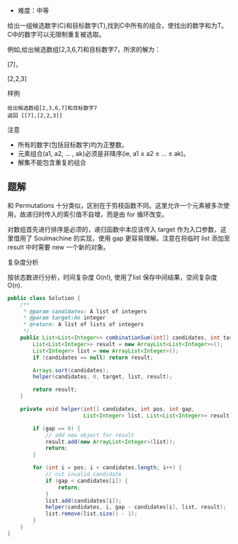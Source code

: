 + 难度：中等

给出一组候选数字(C)和目标数字(T),找到C中所有的组合，使找出的数字和为T。C中的数字可以无限制重复被选取。

例如,给出候选数组[2,3,6,7]和目标数字7，所求的解为：

[7]，

[2,2,3]

样例

    给出候选数组[2,3,6,7]和目标数字7
    返回 [[7],[2,2,3]]

注意

+ 所有的数字(包括目标数字)均为正整数。
+ 元素组合(a1, a2, … , ak)必须是非降序(ie, a1 ≤ a2 ≤ … ≤ ak)。
+ 解集不能包含重复的组合

## 题解

和 Permutations 十分类似，区别在于剪枝函数不同。这里允许一个元素被多次使用，故递归时传入的索引值不自增，而是由 for 循环改变。

对数组首先进行排序是必须的，递归函数中本应该传入 target 作为入口参数，这里借用了 Soulmachine 的实现，使用 gap 更容易理解。注意在将临时 list 添加至 result 中时需要 new 一个新的对象。

复杂度分析

按状态数进行分析，时间复杂度 O(n!), 使用了list 保存中间结果，空间复杂度 O(n).

```java
public class Solution {
    /**
     * @param candidates: A list of integers
     * @param target:An integer
     * @return: A list of lists of integers
     */
    public List<List<Integer>> combinationSum(int[] candidates, int target) {
        List<List<Integer>> result = new ArrayList<List<Integer>>();
        List<Integer> list = new ArrayList<Integer>();
        if (candidates == null) return result;

        Arrays.sort(candidates);
        helper(candidates, 0, target, list, result);

        return result;
    }

    private void helper(int[] candidates, int pos, int gap,
                        List<Integer> list, List<List<Integer>> result) {

        if (gap == 0) {
            // add new object for result
            result.add(new ArrayList<Integer>(list));
            return;
        }

        for (int i = pos; i < candidates.length; i++) {
            // cut invalid candidate
            if (gap < candidates[i]) {
                return;
            }
            list.add(candidates[i]);
            helper(candidates, i, gap - candidates[i], list, result);
            list.remove(list.size() - 1);
        }
    }
}

```